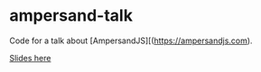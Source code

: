 # ampersand-talk

Code for a talk about [AmpersandJS][(https://ampersandjs.com).

[Slides here](https://www.icloud.com/keynote/000uN98M9vG4W7VR1JW3o66_Q#AmpersandJS)

